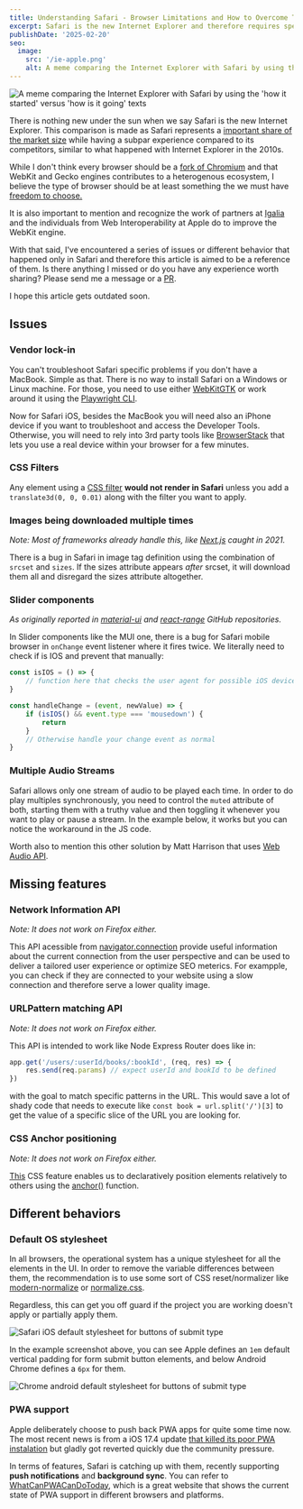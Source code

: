 ```yaml
---
title: Understanding Safari - Browser Limitations and How to Overcome Them
excerpt: Safari is the new Internet Explorer and therefore requires special treatment in web development.
publishDate: '2025-02-20'
seo:
  image:
    src: '/ie-apple.png'
    alt: A meme comparing the Internet Explorer with Safari by using the 'how it started' versus 'how is it going' texts.
---
```


![A meme comparing the Internet Explorer with Safari by using the 'how it started' versus 'how is it going' texts](/ie-apple.png)

There is nothing new under the sun when we say Safari is the new Internet Explorer. This comparison is made as Safari represents a [important share of the market size](https://gs.statcounter.com/browser-market-share) while having a subpar experience compared to its competitors, similar to what happened with Internet Explorer in the 2010s.

While I don't think every browser should be a [fork of Chromium](https://support.microsoft.com/topic/microsoft-edge-chromium-1ce9507c-f09d-4de6-a706-eb52f46be90c) and that WebKit and Gecko engines contributes to a heterogenous ecosystem, I believe the type of browser should be at least something the we must have [freedom to choose.](https://www-theverge-com.translate.goog/2024/1/25/24050478/apple-ios-17-4-browser-engines-eu)

It is also important to mention and recognize the work of partners at [Igalia](https://mariospr.org/2024/11/03/igalia-and-webkit-status-update-and-plans-2024/) and the individuals from Web Interoperability at Apple do to improve the WebKit engine.

With that said, I've encountered a series of issues or different behavior that happened only in Safari and therefore this article is aimed to be a reference of them. Is there anything I missed or do you have any experience worth sharing? Please send me a message or a [PR](https://github.com/luizcieslak/cieslak-dev/edit/main/src/content/blog/en/2025-02-20-apple.md).

I hope this article gets outdated soon.

## Issues

### Vendor lock-in

You can't troubleshoot Safari specific problems if you don't have a MacBook. Simple as that. There is no way to install Safari on a Windows or Linux machine. For those, you need to use either [WebKitGTK](https://webkitgtk.org/) or work around it using the [Playwright CLI](https://dev.to/dustinbrett/running-the-latest-safari-webkit-on-windows-33pb).

Now for Safari iOS, besides the MacBook you will need also an iPhone device if you want to troubleshoot and access the Developer Tools. Otherwise, you will need to rely into 3rd party tools like [BrowserStack](https://www.browserstack.com/) that lets you use a real device within your browser for a few minutes.

### CSS Filters

Any element using a [CSS filter](https://developer.mozilla.org/en-US/docs/Web/CSS/filter) **would not render in Safari** unless you add a `translate3d(0, 0, 0.01)` along with the filter you want to apply.

<script async src="//jsfiddle.net/luizcieslak/odm8abLu/11/embed/result,js/dark/"></script>

<!-- Originally reported by
https://x.com/Rich_Harris/status/1848771715603525834?t=I-c0JX506Y7p-rGRIeQqkw -->

### Images being downloaded multiple times

_Note: Most of frameworks already handle this, like [Next.js](https://github.com/vercel/next.js/pull/22902) caught in 2021._

There is a bug in Safari in image tag definition using the combination of `srcset` and `sizes`. If the sizes attribute appears _after_ srcset, it will download them all and disregard the sizes attribute altogether.

<script async src="//jsfiddle.net/luizcieslak/rgxnves0/3/embed/result,html/dark/"></script>

### Slider components

_As originally reported in [material-ui](https://github.com/mui/material-ui/issues/31869) and [react-range](https://github.com/tajo/react-range/issues/180) GitHub repositories._

In Slider components like the MUI one, there is a bug for Safari mobile browser in `onChange` event listener where it fires twice. We literally need to check if is IOS and prevent that manually:

```js
const isIOS = () => {
	// function here that checks the user agent for possible iOS devices
}

const handleChange = (event, newValue) => {
	if (isIOS() && event.type === 'mousedown') {
		return
	}
	// Otherwise handle your change event as normal
}
```

<script async src="//jsfiddle.net/luizcieslak/L675gcn4/97/embed/result,js/dark/"></script>

### Multiple Audio Streams

Safari allows only one stream of audio to be played each time. In order to do play multiples synchronously, you need to control the `muted` attribute of both, starting them with a truthy value and then toggling it whenever you want to play or pause a stream. In the example below, it works but you can notice the workaround in the JS code.

<script async src="//jsfiddle.net/luizcieslak/Lbwtkugy/15/embed/result,js/dark/"></script>

Worth also to mention this other solution by Matt Harrison that uses [Web Audio API](https://matt-harrison.com/posts/web-audio/).

## Missing features

### Network Information API

_Note: It does not work on Firefox either._

This API acessible from [navigator.connection](https://caniuse.com/?search=navigator.connection) provide useful information about the current connection from the user perspective and can be used to deliver a tailored user experience or optimize SEO meterics. For exampple, you can check if they are connected to your website using a slow connection and therefore serve a lower quality image.

<script async src="//jsfiddle.net/luizcieslak/d05y9er1/9/embed/result/dark/"></script>

### URLPattern matching API

_Note: It does not work on Firefox either._

This API is intended to work like Node Express Router does like in:

```js
app.get('/users/:userId/books/:bookId', (req, res) => {
	res.send(req.params) // expect userId and bookId to be defined
})
```

with the goal to match specific patterns in the URL. This would save a lot of shady code that needs to execute like `const book = url.split('/')[3]` to get the value of a specific slice of the URL you are looking for.

<script async src="//jsfiddle.net/luizcieslak/L3pjgsk9/15/embed/result,js/dark/"></script>

<!-- Originally reported by
https://x.com/kennethrohde/status/1861860350850728137?t=wdKtlDRTUfpWAVLU9u7X1A -->

### CSS Anchor positioning

_Note: It does not work on Firefox either._

[This](https://caniuse.com/css-anchor-positioning) CSS feature enables us to declaratively position elements relatively to others using the [anchor()](https://developer.mozilla.org/en-US/docs/Web/CSS/anchor) function.

<script async src="//jsfiddle.net/luizcieslak/mgv23ay8/42/embed/result,js/dark/"></script>

## Different behaviors

### Default OS stylesheet

In all browsers, the operational system has a unique stylesheet for all the elements in the UI. In order to remove the variable differences between them, the recommendation is to use some sort of CSS reset/normalizer like [modern-normalize](https://github.com/sindresorhus/modern-normalize) or [normalize.css](https://github.com/necolas/normalize.css).

Regardless, this can get you off guard if the project you are working doesn't apply or partially apply them.

![Safari iOS default stylesheet for buttons of submit type](/apple/stylesheet-safari.png)

In the example screenshot above, you can see Apple defines an `1em` default vertical padding for form submit button elements, and below Android Chrome defines a `6px` for them.

![Chrome android default stylesheet for buttons of submit type](/apple/stylesheet-chrome.png)

### PWA support

Apple deliberately choose to push back PWA apps for quite some time now. The most recent news is from a iOS 17.4 update [that killed its poor PWA instalation](https://open-web-advocacy.org/blog/its-official-apple-kills-web-apps-in-the-eu/) but gladly got reverted quickly due the community pressure.

In terms of features, Safari is catching up with them, recently supporting **push notifications** and **background sync**. You can refer to [WhatCanPWACanDoToday](https://whatcanpwacandoday.today/), which is a great website that shows the current state of PWA support in different browsers and platforms.
